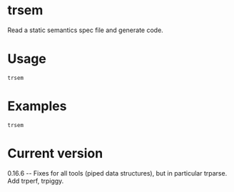 # trsem

Read a static semantics spec file and generate code.

# Usage

    trsem

# Examples

    trsem

# Current version

0.16.6 -- Fixes for all tools (piped data structures), but in particular trparse. Add trperf, trpiggy.
